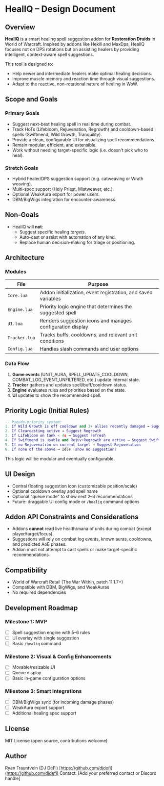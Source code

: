 # HealIQ – Design Document

## Overview

**HealIQ** is a smart healing spell suggestion addon for **Restoration Druids** in World of Warcraft. Inspired by addons like Hekili and MaxDps, HealIQ focuses not on DPS rotations but on assisting healers by providing intelligent, context-aware spell suggestions.

This tool is designed to:
- Help newer and intermediate healers make optimal healing decisions.
- Improve muscle memory and reaction time through visual suggestions.
- Adapt to the reactive, non-rotational nature of healing in WoW.

## Scope and Goals

### Primary Goals
- Suggest next-best healing spell in real time during combat.
- Track HoTs (Lifebloom, Rejuvenation, Regrowth) and cooldown-based spells (Swiftmend, Wild Growth, Tranquility).
- Provide a clean, configurable UI for visualizing spell recommendations.
- Remain modular, efficient, and extensible.
- Work without needing target-specific logic (i.e. doesn't pick who to heal).

### Stretch Goals
- Hybrid healer/DPS suggestion support (e.g. catweaving or Wrath weaving).
- Multi-spec support (Holy Priest, Mistweaver, etc.).
- Optional WeakAura export for power users.
- DBM/BigWigs integration for encounter-awareness.

## Non-Goals
- HealIQ will **not**:
  - Suggest specific healing *targets*.
  - Auto-cast or assist with automation of any kind.
  - Replace human decision-making for triage or positioning.

## Architecture

### Modules

| File        | Purpose                                                      |
|-------------|--------------------------------------------------------------|
| `Core.lua`  | Addon initialization, event registration, and saved variables |
| `Engine.lua`| Priority logic engine that determines the suggested spell    |
| `UI.lua`    | Renders suggestion icons and manages configuration display   |
| `Tracker.lua`| Tracks buffs, cooldowns, and relevant unit conditions       |
| `Config.lua`| Handles slash commands and user options                      |

### Data Flow

1. **Game events** (UNIT_AURA, SPELL_UPDATE_COOLDOWN, COMBAT_LOG_EVENT_UNFILTERED, etc.) update internal state.
2. **Tracker** gathers and updates spell/buff/cooldown status.
3. **Engine** evaluates rules and priorities based on the state.
4. **UI** updates to show the recommended spell.

## Priority Logic (Initial Rules)

```lua
-- Pseudo-priority system:
1. If Wild Growth is off cooldown and 3+ allies recently damaged → Suggest Wild Growth
2. If Clearcasting active → Suggest Regrowth
3. If Lifebloom on tank < 4s → Suggest refresh
4. If Swiftmend is usable and Rejuv+Regrowth are active → Suggest Swiftmend
5. If no Rejuvenation on current target → Suggest Rejuvenation
6. If none of the above → Idle (show no suggestion)
````

This logic will be modular and eventually configurable.

## UI Design

* Central floating suggestion icon (customizable position/scale)
* Optional cooldown overlay and spell name
* Optional "queue mode" to show next 2–3 recommendations
* Future: draggable UI config mode or `/healiq` command options

## Addon API Constraints and Considerations

* Addons **cannot** read live health/mana of units during combat (except player/target/focus).
* Suggestions will rely on combat log events, known auras, cooldowns, and predicted AoE phases.
* Addon must not attempt to cast spells or make target-specific recommendations.

## Compatibility

* World of Warcraft Retail (The War Within, patch 11.1.7+)
* Compatible with DBM, BigWigs, and WeakAuras
* No required dependencies

## Development Roadmap

### Milestone 1: MVP

* [ ] Spell suggestion engine with 5–6 rules
* [ ] UI overlay with single suggestion
* [ ] Basic `/healiq` command

### Milestone 2: Visual & Config Enhancements

* [ ] Movable/resizable UI
* [ ] Queue display
* [ ] Basic in-game configuration options

### Milestone 3: Smart Integrations

* [ ] DBM/BigWigs sync (for incoming damage phases)
* [ ] WeakAura export support
* [ ] Additional healing spec support

## License

MIT License (open source, contributions welcome)

## Author

Ryan Trauntvein (DJ DeFi)
[https://github.com/djdefi](https://github.com/djdefi)
Contact: \[Add your preferred contact or Discord handle]
